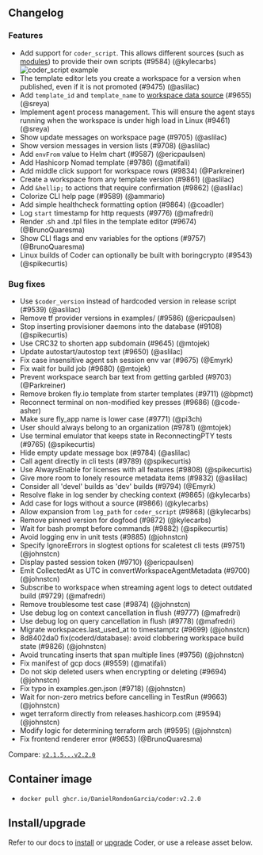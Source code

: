 ## Changelog

### Features

- Add support for `coder_script`. This allows different sources (such as [modules](http://registry.coder.com/modules)) to provide their own scripts (#9584) (@kylecarbs)
  ![coder_script example](https://user-images.githubusercontent.com/7122116/270478499-9214d96f-b58d-4284-adfd-817304c2d98e.png)
- The template editor lets you create a workspace for a version when published, even if it is not promoted (#9475) (@aslilac)
- Add `template_id` and `template_name` to [workspace data source](https://registry.terraform.io/providers/DanielRondonGarcia/coder/latest/docs/data-sources/workspace) (#9655) (@sreya)
- Implement agent process management. This will ensure the agent stays running when the workspace is under high load in Linux (#9461) (@sreya)
- Show update messages on workspace page (#9705) (@aslilac)
- Show version messages in version lists (#9708) (@aslilac)
- Add `envFrom` value to Helm chart (#9587) (@ericpaulsen)
- Add Hashicorp Nomad template (#9786) (@matifali)
- Add middle click support for workspace rows (#9834) (@Parkreiner)
- Create a workspace from any template version (#9861) (@aslilac)
- Add `&hellip;` to actions that require confirmation (#9862) (@aslilac)
- Colorize CLI help page (#9589) (@ammario)
- Add simple healthcheck formatting option (#9864) (@coadler)
- Log `start` timestamp for http requests (#9776) (@mafredri)
- Render .sh and .tpl files in the template editor (#9674) (@BrunoQuaresma)
- Show CLI flags and env variables for the options (#9757) (@BrunoQuaresma)
- Linux builds of Coder can optionally be built with boringcrypto (#9543) (@spikecurtis)

### Bug fixes

- Use `$coder_version` instead of hardcoded version in release script (#9539) (@aslilac)
- Remove tf provider versions in examples/ (#9586) (@ericpaulsen)
- Stop inserting provisioner daemons into the database (#9108) (@spikecurtis)
- Use CRC32 to shorten app subdomain (#9645) (@mtojek)
- Update autostart/autostop text (#9650) (@aslilac)
- Fix case insensitive agent ssh session env var (#9675) (@Emyrk)
- Fix wait for build job (#9680) (@mtojek)
- Prevent workspace search bar text from getting garbled (#9703) (@Parkreiner)
- Remove broken fly.io template from starter templates (#9711) (@bpmct)
- Reconnect terminal on non-modified key presses (#9686) (@code-asher)
- Make sure fly_app name is lower case (#9771) (@pi3ch)
- User should always belong to an organization (#9781) (@mtojek)
- Use terminal emulator that keeps state in ReconnectingPTY tests (#9765) (@spikecurtis)
- Hide empty update message box (#9784) (@aslilac)
- Call agent directly in cli tests (#9789) (@spikecurtis)
- Use AlwaysEnable for licenses with all features (#9808) (@spikecurtis)
- Give more room to lonely resource metadata items (#9832) (@aslilac)
- Consider all 'devel' builds as 'dev' builds (#9794) (@Emyrk)
- Resolve flake in log sender by checking context (#9865) (@kylecarbs)
- Add case for logs without a source (#9866) (@kylecarbs)
- Allow expansion from `log_path` for `coder_script` (#9868) (@kylecarbs)
- Remove pinned version for dogfood (#9872) (@kylecarbs)
- Wait for bash prompt before commands (#9882) (@spikecurtis)
- Avoid logging env in unit tests (#9885) (@johnstcn)
- Specify IgnoreErrors in slogtest options for scaletest cli tests (#9751) (@johnstcn)
- Display pasted session token (#9710) (@ericpaulsen)
- Emit CollectedAt as UTC in convertWorkspaceAgentMetadata (#9700) (@johnstcn)
- Subscribe to workspace when streaming agent logs to detect outdated build (#9729) (@mafredri)
- Remove troublesome test case (#9874) (@johnstcn)
- Use debug log on context cancellation in flush (#9777) (@mafredri)
- Use debug log on query cancellation in flush (#9778) (@mafredri)
- Migrate workspaces.last_used_at to timestamptz (#9699) (@johnstcn)
- 8d8402da0 fix(coderd/database): avoid clobbering workspace build state (#9826) (@johnstcn)
- Avoid truncating inserts that span multiple lines (#9756) (@johnstcn)
- Fix manifest of gcp docs (#9559) (@matifali)
- Do not skip deleted users when encrypting or deleting (#9694) (@johnstcn)
- Fix typo in examples.gen.json (#9718) (@johnstcn)
- Wait for non-zero metrics before cancelling in TestRun (#9663) (@johnstcn)
- wget terraform directly from releases.hashicorp.com (#9594) (@johnstcn)
- Modify logic for determining terraform arch (#9595) (@johnstcn)
- Fix frontend renderer error (#9653) (@BrunoQuaresma)

Compare: [`v2.1.5...v2.2.0`](https://github.com/DanielRondonGarcia/coder/compare/v2.1.5...v2.2.0)

## Container image

- `docker pull ghcr.io/DanielRondonGarcia/coder:v2.2.0`

## Install/upgrade

Refer to our docs to [install](https://coder.com/docs/install) or [upgrade](https://coder.com/docs/admin/upgrade) Coder, or use a release asset below.
